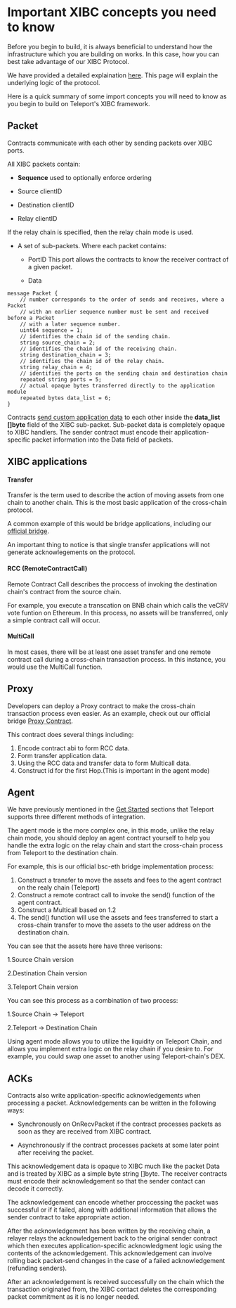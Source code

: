 # Important XIBC concepts you need to know

Before you begin to build, it is always beneficial to understand how the infrastructure which you are building on works. In this case, how you can best take advantage of our XIBC Protocol. 

We have provided a detailed explaination [here](https://chain-docs.teleport.network/modules/XIBC/#). This page will explain the underlying logic of the protocol. 

Here is a quick summary of some import concepts you will need to know as you begin to build on Teleport's XIBC framework.

## Packet

Contracts communicate with each other by sending packets over XIBC ports. 

All XIBC packets contain:

- **Sequence** used to optionally enforce ordering

- Source clientID

- Destination clientID

- Relay clientID

If the relay chain is specified, then the relay chain mode is used.

- A set of sub-packets. Where each packet contains:

  - PortID This port allows the contracts to know the receiver contract of a given packet.
  
  - Data

```Solidity
message Packet {
    // number corresponds to the order of sends and receives, where a Packet
    // with an earlier sequence number must be sent and received before a Packet
    // with a later sequence number.
    uint64 sequence = 1;
    // identifies the chain id of the sending chain.
    string source_chain = 2;
    // identifies the chain id of the receiving chain.
    string destination_chain = 3;
    // identifies the chain id of the relay chain.
    string relay_chain = 4;
    // identifies the ports on the sending chain and destination chain
    repeated string ports = 5;
    // actual opaque bytes transferred directly to the application module
    repeated bytes data_list = 6;
}
```

Contracts [send custom application data](../Integration-Guide-(Testnet)/2DataType.md) to each other inside the **data_list []byte** field of the XIBC sub-packet. Sub-packet data is completely opaque to XIBC handlers. The sender contract must encode their application-specific packet information into the Data field of packets.

## XIBC applications

#### Transfer

Transfer is the term used to describe the action of moving assets from one chain to another chain. This is the most basic application of the cross-chain protocol.

A common example of this would be bridge applications, including our [official bridge](https://bridge.testnet.teleport.network/).

An important thing to notice is that single transfer applications will not generate acknowlegements on the protocol.

#### RCC (RemoteContractCall)

Remote Contract Call describes the proccess of invoking the destination chain's contract from the source chain.

For example, you execute a transcation on BNB chain which calls the veCRV vote funtion on Ethereum. In this process, no assets will be transferred, only a simple contract call will occur. 

#### MultiCall

In most cases, there will be at least one asset transfer and one remote contract call during a cross-chain transaction process. In this instance, you would use the MultiCall function. 

## Proxy

Developers can deploy a Proxy contract to make the cross-chain transaction process even easier. As an example, check out our official bridge [Proxy Contract](https://github.com/teleport-network/xibc-contracts/blob/main/evm/contracts/apps/agent/Proxy.sol).

This contract does several things including:

1. Encode contract abi to form RCC data.
2. Form transfer application data.
3. Using the RCC data and transfer data to form Multicall data.
4. Construct id for the first Hop.(This is important in the agent mode)



## Agent

We have previously mentioned in the [Get Started](../Integration-Guide-(Testnet)/1Get-Started.md) sections that Teleport supports three different methods of integration. 

The agent mode is the more complex one, in this mode, unlike the relay chain mode, you should deploy an agent contract yourself to help you handle the extra logic on the relay chain and start the cross-chain process from Teleport to the destination chain.

For example, this is our official bsc-eth bridge implementation process:

1. Construct a transfer to move the assets and fees to the agent contract on the realy chain (Teleport)
2. Construct a remote contract call to invoke the send() function of the agent contract.
3. Construct a Multicall based on 1.2 
4. The send() function will use the assets and fees transferred to start a cross-chain transfer to move the assets to the user address on the destination chain. 

You can see that the assets here have three verisons:

1.Source Chain version

2.Destination Chain version

3.Teleport Chain version

You can see this process as a combination of two process:

1.Source Chain -> Teleport

2.Teleport -> Destination Chain


Using agent mode allows you to utilize the liquidity on Teleport Chain, and allows you implement extra logic on the relay chain if you desire to. For example, you could swap one asset to another using Teleport-chain's DEX.

## ACKs

Contracts also write application-specific acknowledgements when processing a packet. Acknowledgements can be written in the following ways:

- Synchronously on OnRecvPacket if the contract processes packets as soon as they are received from XIBC contract.

- Asynchronously if the contract processes packets at some later point after receiving the packet.

This acknowledgement data is opaque to XIBC much like the packet Data and is treated by XIBC as a simple byte string []byte. The receiver contracts must encode their acknowledgement so that the sender contact can decode it correctly.

The acknowledgement can encode whether proccessing the packet was successful or if it failed, along with additional information that allows the sender contract to take appropriate action.

After the acknowledgement has been written by the receiving chain, a relayer relays the acknowledgement back to the original sender contract which then executes application-specific acknowledgment logic using the contents of the acknowledgement. This acknowledgement can involve rolling back packet-send changes in the case of a failed acknowledgement (refunding senders).

After an acknowledgement is received successfully on the chain which the transaction originated from, the XIBC contact deletes the corresponding packet commitment as it is no longer needed.

